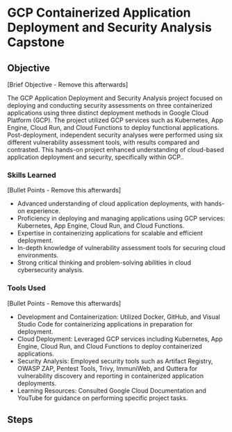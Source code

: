 # GCP Containerized Application Deployment and Security Analysis Capstone

## Objective
[Brief Objective - Remove this afterwards]

The GCP Application Deployment and Security Analysis project focused on deploying and conducting security assessments on three containerized applications using three distinct deployment methods in Google Cloud Platform (GCP). The project utilized GCP services such as Kubernetes, App Engine, Cloud Run, and Cloud Functions to deploy functional applications. Post-deployment, independent security analyses were performed using six different vulnerability assessment tools, with results compared and contrasted. This hands-on project enhanced understanding of cloud-based application deployment and security, specifically within GCP..

### Skills Learned
[Bullet Points - Remove this afterwards]

- Advanced understanding of cloud application deployments, with hands-on experience.
- Proficiency in deploying and managing applications using GCP services: Kubernetes, App Engine, Cloud Run, and Cloud Functions.
- Expertise in containerizing applications for scalable and efficient deployment.
- In-depth knowledge of vulnerability assessment tools for securing cloud environments.
- Strong critical thinking and problem-solving abilities in cloud cybersecurity analysis.

### Tools Used
[Bullet Points - Remove this afterwards]

- Development and Containerization: Utilized Docker, GitHub, and Visual Studio Code for containerizing applications in preparation for deployment.
- Cloud Deployment: Leveraged GCP services including Kubernetes, App Engine, Cloud Run, and Cloud Functions to deploy containerized applications.
- Security Analysis: Employed security tools such as Artifact Registry, OWASP ZAP, Pentest Tools, Trivy, ImmuniWeb, and Quttera for vulnerability discovery and reporting in containerized application deployments.
- Learning Resources: Consulted Google Cloud Documentation and YouTube for guidance on performing specific project tasks.

## Steps
